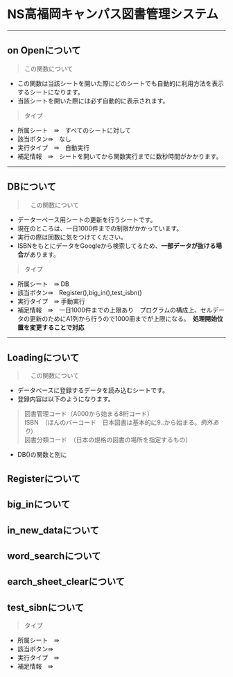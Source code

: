 # NS高福岡キャンパス図書管理システム
***
## on Openについて
> この関数について
 * この関数は当該シートを開いた際にどのシートでも自動的に利用方法を表示するシートになります。
 * 当該シートを開いた際には必ず自動的に表示されます。
 > タイプ
 * 所属シート　⇛　すべてのシートに対して
 * 該当ボタン⇛　なし
 * 実行タイプ　⇛　自動実行
 * 補足情報　⇛　シートを開いてから関数実行までに数秒時間がかかります。
 ***
## DBについて
>　この関数について
* データーベース用シートの更新を行うシートです。
* 現在のところは、一日1000件までの制限がかかっています。
* 実行の際は回数に気をつけてください。
* ISBNをもとにデータをGoogleから検索してるため、**一部データが抜ける場合**があります。
 > タイプ
 * 所属シート　⇛ DB
 * 該当ボタン⇛　Register(),big_in(),test_isbn()
 * 実行タイプ　⇛ 手動実行
 * 補足情報　⇛　一日1000件までの上限あり　プログラムの構成上、セルデータの更新のためにA1列から行うので1000冊までが上限になる。　**処理開始位置を変更することで対応**
 ***
## Loadingについて
>　この関数について
* データベースに登録するデータを読み込むシートです。
* 登録内容は以下のようになります。
> 図書管理コード（A000から始まる8桁コード）<br>
> ISBN　（ほんのバーコード　日本図書は基本的に9..から始まる。*例外あり*）<br>
> 図書分類コード　（日本の規格の図書の場所を指定するもの）<br>
* DB()の関数と別に
    
## Registerについて
## big_inについて
## in_new_dataについて
## word_searchについて
## earch_sheet_clearについて
## test_sibnについて

 > タイプ
 * 所属シート　⇛
 * 該当ボタン⇛
 * 実行タイプ　⇛
 * 補足情報　⇛
